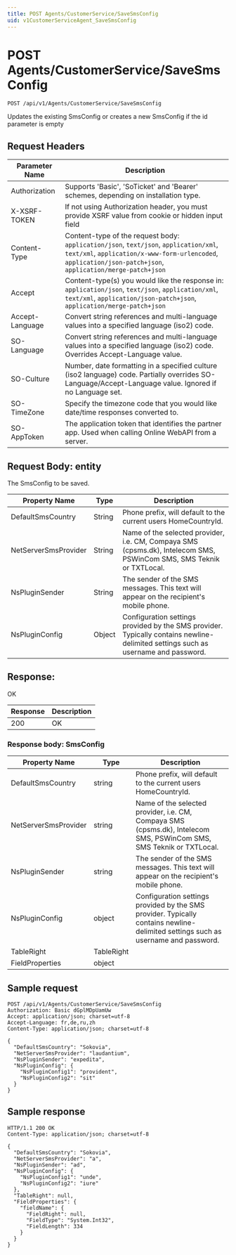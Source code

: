 ```yaml
---
title: POST Agents/CustomerService/SaveSmsConfig
uid: v1CustomerServiceAgent_SaveSmsConfig
---
```


# POST Agents/CustomerService/SaveSmsConfig

```http
POST /api/v1/Agents/CustomerService/SaveSmsConfig
```

Updates the existing SmsConfig or creates a new SmsConfig if the id parameter is empty








## Request Headers

| Parameter Name | Description |
|----------------|-------------|
| Authorization  | Supports 'Basic', 'SoTicket' and 'Bearer' schemes, depending on installation type. |
| X-XSRF-TOKEN   | If not using Authorization header, you must provide XSRF value from cookie or hidden input field |
| Content-Type | Content-type of the request body: `application/json`, `text/json`, `application/xml`, `text/xml`, `application/x-www-form-urlencoded`, `application/json-patch+json`, `application/merge-patch+json` |
| Accept         | Content-type(s) you would like the response in: `application/json`, `text/json`, `application/xml`, `text/xml`, `application/json-patch+json`, `application/merge-patch+json` |
| Accept-Language | Convert string references and multi-language values into a specified language (iso2) code. |
| SO-Language | Convert string references and multi-language values into a specified language (iso2) code. Overrides Accept-Language value. |
| SO-Culture | Number, date formatting in a specified culture (iso2 language) code. Partially overrides SO-Language/Accept-Language value. Ignored if no Language set. |
| SO-TimeZone | Specify the timezone code that you would like date/time responses converted to. |
| SO-AppToken | The application token that identifies the partner app. Used when calling Online WebAPI from a server. |

## Request Body: entity 

The SmsConfig to be saved. 

| Property Name | Type |  Description |
|----------------|------|--------------|
| DefaultSmsCountry | String | Phone prefix, will default to the current users HomeCountryId. |
| NetServerSmsProvider | String | Name of the selected provider, i.e. CM, Compaya SMS (cpsms.dk), Intelecom SMS, PSWinCom SMS, SMS Teknik or TXTLocal. |
| NsPluginSender | String | The sender of the SMS messages. This text will appear on the recipient's mobile phone. |
| NsPluginConfig | Object | Configuration settings provided by the SMS provider. Typically contains newline-delimited settings such as username and password. |

## Response:

OK

| Response | Description |
|----------------|-------------|
| 200 | OK |

### Response body: SmsConfig

| Property Name | Type |  Description |
|----------------|------|--------------|
| DefaultSmsCountry | string | Phone prefix, will default to the current users HomeCountryId. |
| NetServerSmsProvider | string | Name of the selected provider, i.e. CM, Compaya SMS (cpsms.dk), Intelecom SMS, PSWinCom SMS, SMS Teknik or TXTLocal. |
| NsPluginSender | string | The sender of the SMS messages. This text will appear on the recipient's mobile phone. |
| NsPluginConfig | object | Configuration settings provided by the SMS provider. Typically contains newline-delimited settings such as username and password. |
| TableRight | TableRight |  |
| FieldProperties | object |  |

## Sample request

```http!
POST /api/v1/Agents/CustomerService/SaveSmsConfig
Authorization: Basic dGplMDpUamUw
Accept: application/json; charset=utf-8
Accept-Language: fr,de,ru,zh
Content-Type: application/json; charset=utf-8

{
  "DefaultSmsCountry": "Sokovia",
  "NetServerSmsProvider": "laudantium",
  "NsPluginSender": "expedita",
  "NsPluginConfig": {
    "NsPluginConfig1": "provident",
    "NsPluginConfig2": "sit"
  }
}
```

## Sample response

```http_
HTTP/1.1 200 OK
Content-Type: application/json; charset=utf-8

{
  "DefaultSmsCountry": "Sokovia",
  "NetServerSmsProvider": "a",
  "NsPluginSender": "ad",
  "NsPluginConfig": {
    "NsPluginConfig1": "unde",
    "NsPluginConfig2": "iure"
  },
  "TableRight": null,
  "FieldProperties": {
    "fieldName": {
      "FieldRight": null,
      "FieldType": "System.Int32",
      "FieldLength": 334
    }
  }
}
```